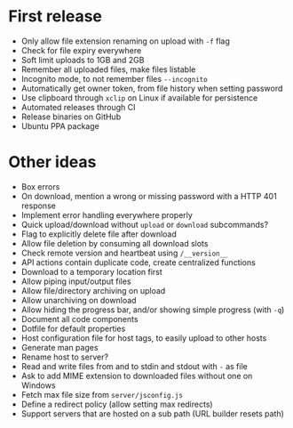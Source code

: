 # First release
- Only allow file extension renaming on upload with `-f` flag
- Check for file expiry everywhere
- Soft limit uploads to 1GB and 2GB
- Remember all uploaded files, make files listable
- Incognito mode, to not remember files `--incognito`
- Automatically get owner token, from file history when setting password
- Use clipboard through `xclip` on Linux if available for persistence
- Automated releases through CI
- Release binaries on GitHub
- Ubuntu PPA package

# Other ideas
- Box errors
- On download, mention a wrong or missing password with a HTTP 401 response
- Implement error handling everywhere properly
- Quick upload/download without `upload` or `download` subcommands?
- Flag to explicitly delete file after download
- Allow file deletion by consuming all download slots
- Check remote version and heartbeat using `/__version__`
- API actions contain duplicate code, create centralized functions
- Download to a temporary location first
- Allow piping input/output files
- Allow file/directory archiving on upload
- Allow unarchiving on download 
- Allow hiding the progress bar, and/or showing simple progress (with `-q`)
- Document all code components
- Dotfile for default properties
- Host configuration file for host tags, to easily upload to other hosts
- Generate man pages
- Rename host to server?
- Read and write files from and to stdin and stdout with `-` as file
- Ask to add MIME extension to downloaded files without one on Windows
- Fetch max file size from `server/jsconfig.js`
- Define a redirect policy (allow setting max redirects)
- Support servers that are hosted on a sub path (URL builder resets path)
